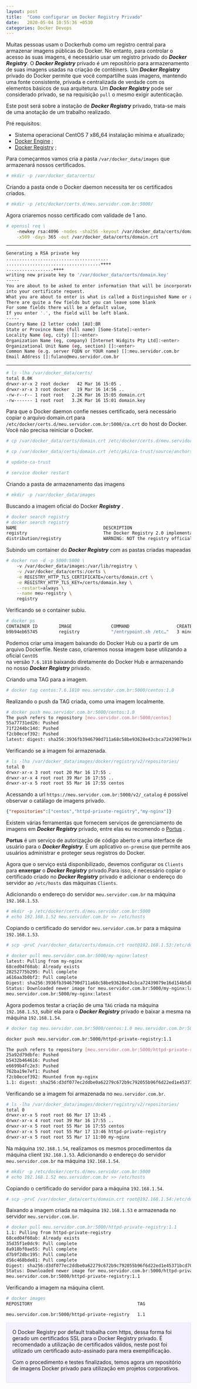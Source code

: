 ```yaml
---
layout: post
title:  "Como configurar um Docker Registry Privado"
date:   2020-05-04 10:55:36 +0530
categories: Docker Devops
---
```


Muitas pessoas usam o Dockerhub como um registro central para armazenar imagens públicas do Docker. No entanto, para controlar o acesso às suas imagens, é necessário usar um registro privado do ***Docker Registry***. O ***Docker Registry*** privado é um repositório para armazenamento de suas imagens usadas na criação de contêiners. Um ***Docker Registry*** privado do Docker permite que você compartilhe suas imagens, mantendo uma fonte consistente, privada e centralizada de verdade com os elementos básicos de sua arquitetura. Um ***Docker Registry*** pode ser considerado privado, se na requisição `pull` o mesmo exigir autenticação.

Este post será sobre a instação de ***Docker Registry*** privado, trata-se mais de uma anotação de um trabalho realizado.

Pré requisitos:

- Sistema operacional CentOS 7 x86_64 instalação mínima e atualizado;
- [Docker Engine](https://docs.docker.com/engine/install/centos/) ;
- [Docker Registry](https://docs.docker.com/registry/configuration/) ;


Para começarmos vamos cria a pasta `/var/docker_data/images` que armazenará nossos certificados.

```bash
# mkdir -p /var/docker_data/certs/
```

Criando a pasta onde o Docker daemon necessita ter os certificados criados.

```bash
# mkdir -p /etc/docker/certs.d/meu.servidor.com.br:5000/
```

Agora criaremos nosso certificado com validade de 1 ano.

```bash
# openssl req \
	-newkey rsa:4096 -nodes -sha256 -keyout /var/docker_data/certs/domain.key \
	-x509 -days 365 -out /var/docker_data/certs/domain.crt
```
---
```bash
Generating a RSA private key
.......................................
....................................++++
..................++++
writing new private key to '/var/docker_data/certs/domain.key'
-----
You are about to be asked to enter information that will be incorporated
into your certificate request.
What you are about to enter is what is called a Distinguished Name or a DN.
There are quite a few fields but you can leave some blank
For some fields there will be a default value,
If you enter '.', the field will be left blank.
-----
Country Name (2 letter code) [AU]:BR
State or Province Name (full name) [Some-State]:<enter>
Locality Name (eg, city) []:<enter>
Organization Name (eg, company) [Internet Widgits Pty Ltd]:<enter>
Organizational Unit Name (eg, section) []:<enter>
Common Name (e.g. server FQDN or YOUR name) []:meu.servidor.com.br
Email Address []:fulano@meu.servidor.com.br
```
---
```bash
# ls -lha /var/docker_data/certs/
total 8.0K
drwxr-xr-x 2 root docker   42 Mar 16 15:05 .
drwxr-xr-x 3 root docker   19 Mar 16 14:56 ..
-rw-r--r-- 1 root root   2.2K Mar 16 15:05 domain.crt
-rw------- 1 root root   3.2K Mar 16 15:01 domain.key
```

Para que o Docker daemon confie nesses certificado, será necessário copiar o arquivo domain.crt para `/etc/docker/certs.d/meu.servidor.com.br:5000/ca.crt` do host do Docker. Você não precisa reiniciar o Docker.

```bash
# cp /var/docker_data/certs/domain.crt /etc/docker/certs.d/meu.servidor.com.br:5000/ca.crt

# cp /var/docker_data/certs/domain.crt /etc/pki/ca-trust/source/anchors/ca.crt

# update-ca-trust

# service docker restart
```

Criando a pasta de armazenamento das imagens
```bash
# mkdir -p /var/docker_data/images
```

Buscando a imagem oficial do Docker ***Registry*** .
```bash
# docker search registry
# docker search registry
NAME                                 DESCRIPTION                                     STARS               OFFICIAL            AUTOMATED
registry                             The Docker Registry 2.0 implementation for s…   2881                [OK]
distribution/registry                WARNING: NOT the registry official image!!! …   57                                      [OK]
```

Subindo um container do ***Docker Registry*** com as pastas criadas mapeadas
```bash
# docker run -d -p 5000:5000 \
	-v /var/docker_data/images:/var/lib/registry \
	-v /var/docker_data/certs:/certs \
	-e REGISTRY_HTTP_TLS_CERTIFICATE=/certs/domain.crt \
	-e REGISTRY_HTTP_TLS_KEY=/certs/domain.key \
	--restart=always \
	--name meu-registry \
	registry
```

Verificando se o container subiu.
```bash
# docker ps
CONTAINER ID        IMAGE               COMMAND                  CREATED             STATUS                          PORTS               NAMES
b9b94eb65745        registry            "/entrypoint.sh /etc…"   3 minutes ago       Restarting (1) 24 seconds ago                       meu-registry
```

Podemos criar uma imagem baixando do Docker Hub ou a partir de um arquivo Dockerfile. Neste caso, criaremos nossa imagem base utilizando a oficial `CentOS` <br/>
na versão `7.6.1810` baixando diretamente do Docker Hub e armazenando no nosso ***Docker Registry*** privado. 

Criando uma TAG para a imagem.
```bash
# docker tag centos:7.6.1810 meu.servidor.com.br:5000/centos:1.0
```

Realizando o push da TAG criada, como uma imagem localmente.
```bash
# docker push meu.servidor.com.br:5000/centos:1.0
The push refers to repository [meu.servidor.com.br:5000/centos]
55a77731ed26: Pushed
71f2244bc14d: Pushed
f2cb0ecef392: Pushed
latest: digest: sha256:3936fb3946790d711a68c58be93628e43cbca72439079e16d154b5db216b58da size: 948
```

Verificando se a imagem foi armazenada.
```bash
# ls -lha /var/docker_data/images/docker/registry/v2/repositories/
total 0
drwxr-xr-x 3 root root 20 Mar 16 17:55 .
drwxr-xr-x 4 root root 39 Mar 16 17:55 ..
drwxr-xr-x 5 root root 55 Mar 16 17:55 centos
```

Acessando a url `https://meu.servidor.com.br:5000/v2/_catalog` é possível observar o catálago de imagens privado.

```json
{"repositories":["centos","httpd-private-registry","my-nginx"]}
```

Existem várias ferramentas que fornecem serviços de gerenciamento de imagens em ***Docker Registry*** privado, entre elas eu recomendo o [Portus](http://port.us.org/) . 

**Portus** é um serviço de autorização de código aberto e uma interface de usuário para o ***Docker Registry***. É um aplicativo `on-premise` que permite aos usuários administrar e proteger seus registros do Docker.


Agora que o serviço está disponibilizado, devemos configurar os `Clients` para **enxergar** o ***Docker Registry*** privado.Para isso, é necessário copiar o certificado criado no ***Docker Registry*** privado e adicionar o endereço do servidor ao `/etc/hosts` das máquinas `Clients`.

Adicionando o endereço do servidor `meu.servidor.com.br` na máquina `192.168.1.53`. 
```bash
# mkdir -p /etc/docker/certs.d/meu.servidor.com.br:5000
# echo 192.168.1.52 meu.servidor.com.br >> /etc/hosts
```

Copiando o certificado do servidor `meu.servidor.com.br` para a máquina `192.168.1.53`.
```bash
# scp -prvC /var/docker_data/certs/domain.crt root@192.168.1.53:/etc/docker/certs.d/meu.servidor.com.br:5000/

# docker pull meu.servidor.com.br:5000/my-nginx:latest
latest: Pulling from my-nginx
68ced04f60ab: Already exists
28252775b295: Pull complete
a616aa3b0bf2: Pull complete
Digest: sha256:3936fb3946790d711a68c58be93628e43cbca72439079e16d154b5db216b58da
Status: Downloaded newer image for meu.servidor.com.br:5000/my-nginx:latest
meu.servidor.com.br:5000/my-nginx:latest
```

Agora podemos testar a criação de uma `TAG` criada na máquina `192.168.1.53`, subir ela para o ***Docker Registry*** privado e baixar a mesma na máquina `192.168.1.54`.
  
```bash
# docker tag meu.servidor.com.br:5000/centos:1.0 meu.servidor.com.br:5000/httpd-private-registry:1.1

docker push meu.servidor.com.br:5000/httpd-private-registry:1.1

The push refers to repository [meu.servidor.com.br:5000/httpd-private-registry]
25a92d79dbfe: Pushed
b5432b464616: Pushed
e6699b4fc2e3: Pushed
762ba19e7ef1: Pushed
f2cb0ecef392: Mounted from my-nginx
1.1: digest: sha256:d3df077ec2ddbe0a62279c672b9c792055b96f6d22ed1e45371bcd70393730f9 size: 1367
```

Verificando se a imagem foi armazenada no `meu.servidor.com.br`.

```bash
# ls -lha /var/docker_data/images/docker/registry/v2/repositories/
total 0
drwxr-xr-x 5 root root 66 Mar 17 13:45 .
drwxr-xr-x 4 root root 39 Mar 16 17:55 ..
drwxr-xr-x 5 root root 55 Mar 16 17:55 centos
drwxr-xr-x 5 root root 55 Mar 17 13:46 httpd-private-registry
drwxr-xr-x 5 root root 55 Mar 17 11:00 my-nginx
```

Na máquina `192.168.1.54`, realizamos os mesmos procedimentos da máquina client `192.168.1.53`.
Adicionando o endereço do servidor `meu.servidor.com.br` na máquina `192.168.1.54`. 

```bash
# mkdir -p /etc/docker/certs.d/meu.servidor.com.br:5000
# echo 192.168.1.52 meu.servidor.com.br >> /etc/hosts
```

Copiando o certificado do servidor para a máquina `192.168.1.54`.
```bash
# scp -prvC /var/docker_data/certs/domain.crt root@192.168.1.54:/etc/docker/certs.d/meu.servidor.com.br:5000/
```
Baixando a imagem criada na máquina `192.168.1.53` e armazenada no servidor `meu.servidor.com.br`. 
```bash
# docker pull meu.servidor.com.br:5000/httpd-private-registry:1.1
1.1: Pulling from httpd-private-registry
68ced04f60ab: Already exists
35d35f1e0dc9: Pull complete
8a918bf0ae55: Pull complete
d7b9f2dbc195: Pull complete
d56c468bde81: Pull complete
Digest: sha256:d3df077ec2ddbe0a62279c672b9c792055b96f6d22ed1e45371bcd70393730f9
Status: Downloaded newer image for meu.servidor.com.br:5000/httpd-private-registry:1.1
meu.servidor.com.br:5000/httpd-private-registry:1.1
```

Verificando a imagem na máquina client.
```bash
# docker images
REPOSITORY                                        TAG                     IMAGE ID            CREATED             SIZE

meu.servidor.com.br:5000/httpd-private-registry   1.1                     c5a012f9cf45        2 weeks ago         165MB
```
 
<div style="background-color: #f5f0ff; border: 1px #e1e4e8 solid;padding: 16px;">
O Docker Registry por default trabalha com https, dessa forma foi gerado um certificados SSL para o Docker Registry privado. É recomendado a utilização de certificados válidos, neste post foi utilizado um certificado auto-assinado para mera exemplificação.<div>

Com o procedimento e testes finalizados, temos agora um repositório de imagens Docker privado para utilização em projetos corporativos.
